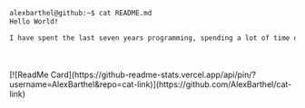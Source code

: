 ```bash
alexbarthel@github:~$ cat README.md
Hello World!

I have spent the last seven years programming, spending a lot of time developing back-end applications and machine-learning projects. The languages I spend the most time in are Java, Python, NodeJS + TypeScript, C#, and C++.
```
<br>
<br>
[![ReadMe Card](https://github-readme-stats.vercel.app/api/pin/?username=AlexBarthel&repo=cat-link)](https://github.com/AlexBarthel/cat-link)
